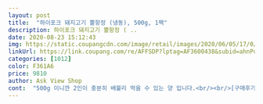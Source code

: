 ```yaml
---
layout: post 
title:  "하이포크 돼지고기 뽈항정 (냉동), 500g, 1팩" 
description: 하이포크 돼지고기 뽈항정 ( ..
date: 2020-08-23 15:12:43 
img: https://static.coupangcdn.com/image/retail/images/2020/06/05/17/0/d61dc4d5-ef96-4d21-8ee3-7483308ec868.jpg 
linkUrl: https://link.coupang.com/re/AFFSDP?lptag=AF3600438&subid=ahnPublicAsk&pageKey=1667305536&itemId=2840770190&vendorItemId=70830143103&traceid=V0-113-d9791444d9ea1c9a 
categories: [1012] 
color: F361A6 
price: 9810 
author: Ask View Shop 
cont:  "500g 이니깐 2인이 충분히 배불리 먹을 수 있는 양 입니다.<br/><br/>[구매후기]<br/>→ 가격  6,770원<br/>→ 구매일  2020년 6월 20일<br/>→ 유통기한  2021년 6월 15일<br/>간편하게 먹을 수 있습니다<br/>고기 사이즈가 한입에 먹기 딱좋은 싸이즈라 먹기 너무 편하고 무엇보다 맛이 고소하니... <br/> 뭔가 너무 기름지지도 않고 진짜 담백하니 맛있어요.<br/><br/>고기가 동글동글한게 일정한 크기로 절단되어 있어 굽기도 편하고 한입에 넣어 먹기도 편해서 좋았습니다.<br/><br/>굽고나니 동그란 모양이 풀립니다<br/>그 안에도 살코기가 있어서 마냥 느끼하지 않고<br/>그렇게 쫀득할 수가 없어요<br/>냉동이라 냄새가 날까 걱정했는데 냄새는 전혀 나지 않아요.<br/><br/>다음에도 추가로 구매할 예정입니다.<br/><br/>담백함과 고기의 기름기가 적절히 조화되는 맛이에요<br/>동글듕글하니 오리로스랑 비슷하게 생겼구나 했는데<br/>돼지고기가 이렇게 쫄깃한데 질기지않는 건 무엇인가요?<br/>두께도 도톰하고 얇지않은데 오래 걸리지않고 노릇하게 구워졌습니다.<br/><br/>드라이 아이스와 함께 잘 포장되어 와서 전혀 녹지않게 배송되었네요.<br/><br/>맛있지 않을까 하고 기대하며 주문했어요.<br/><br/>모양이 동그랗게 일정한 크기를 유지한 뽈항정살 이 신기해서 원래 이런거가 하고 보니깐 하이포크에서 동그랗게 말아 절단한거라고 하더군요.<br/><br/>목살이나 삽겹살말고 가끔 다른고기가 먹고 싶을때 뒷고기나 항정살을 먹는데 뽈항정살이 무엇일까 궁금하기도 하고<br/>부채모양으로 쫙 펼쳐지는데 저 가운데 부분 살코기가<br/>분명 고기인데 쫀득하네요.<br/><br/>붉은 부분은 볼살이어서 뽈항정살인가요?<br/>비계처럼 보이는 부분도 항정살처럼 고기가 있네요.<br/><br/>비계처럼 하얀 부분도 항정살처럼 고기가 있어 비계만 씹는 물컹거리는 식감이 아닙니다.<br/><br/>뽈항정살은 처음 보는데 꼭 오리고기처럼 동그랗게 생겼는데<br/>뽈항정살이 어느 부위인지 몰라 찾아보니 뽈살 + 두항정살이 뽈 항정살 부위라고 하네요.<br/><br/>뽈항정살이 특이한 부위라 한번 구매해 봤는데 생각보다 고소하니 맛이 있더라구요.<br/><br/>삼겹살, 목살먹다 질릴때쯤 먹기 좋은 고기인것 같에요.<br/><br/>생각보다 양도 많고 하나하나 잘라주지 않아도 돼서<br/>아이도 잘먹어서 저녁 한끼 맛있게 잘 먹었습니다.<br/><br/>역시 뭔가 사이즈나 모양이 너무 인위적이라고 생각하기는 했어요.<br/><br/>요즘 날씨가 덥지만 쿠팡에서 몇번 냉동식품을 주문해보았기 때문에 걱정없이 주문했어요.<br/><br/>저는 개인적으로 소금장에 찍어 먹는게 좀더 고소하니 맛있었던거 같에요.<br/><br/>종종 뽈항정살의 식감이 생각날때마다 주문해서 간단히 구워 먹어야겠어요.<br/><br/>쫀득거리는 뽈살에 씹을수록 항정살 같은 고소한 맛이 삽겹살과 목살과는 다른 신세계네요.<br/><br/>하얀부분은 다 비계처럼 보이지만 자세히 보면<br/>항상 집에 쟁여두고 먹고 싶을 정도네요<br/>항정살과 뽈살은 워낙 고유의 맛이 맛있는 고기들이라서<br/>후기에서 에어프라이에 구워야 맛있다고 해서 에어프라이에 구웠습니다.<br/> 사실 예전에 삽겹살을 에어프라이에 구웠는데 너무 오래 걸려서 그후 고기는 안굽는데 뽈항정살은 금새 구워지네요.<br/><br/>" 
---
```

